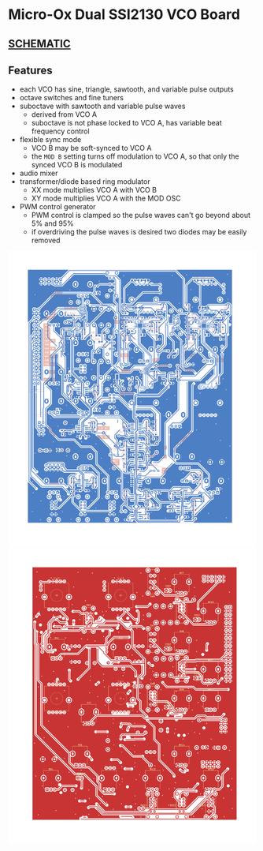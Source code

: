 # Micro-Ox Dual SSI2130 VCO Board

## [SCHEMATIC](https://github.com/JordanAceto/micro_ox/blob/main/circuit_boards/main_VCO_board/docs/main_VCO_board_schematic.pdf)

## Features
- each VCO has sine, triangle, sawtooth, and variable pulse outputs
- octave switches and fine tuners
- suboctave with sawtooth and variable pulse waves
    - derived from VCO A
    - suboctave is not phase locked to VCO A, has variable beat frequency control
- flexible sync mode
    - VCO B may be soft-synced to VCO A
    - the `MOD B` setting turns off modulation to VCO A, so that only the synced VCO B is modulated
- audio mixer
- transformer/diode based ring modulator
    - XX mode multiplies VCO A with VCO B
    - XY mode multiplies VCO A with the MOD OSC
- PWM control generator
    - PWM control is clamped so the pulse waves can't go beyond about 5% and 95%
    - if overdriving the pulse waves is desired two diodes may be easily removed

![](./docs/2D/main_VCO_board_back.svg)
![](./docs/2D/main_VCO_board_front.svg)
